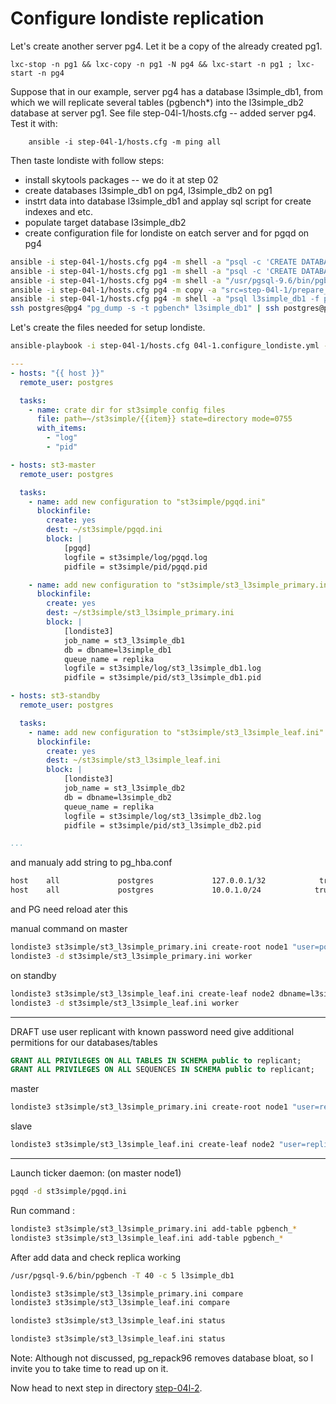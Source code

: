 Configure londiste replication
================

Let's create another server pg4. Let it be a copy of the already created pg1.

	lxc-stop -n pg1 && lxc-copy -n pg1 -N pg4 && lxc-start -n pg1 ; lxc-start -n pg4

Suppose that in our example, server pg4 has a database l3simple\_db1, from which we will replicate several tables (pgbench\*) into the l3simple\_db2 database at server pg1.
See file step-04l-1/hosts.cfg -- added server pg4. Test it with:

        ansible -i step-04l-1/hosts.cfg -m ping all

Then taste londiste with follow steps:
* install skytools packages -- we do it at step 02
* create databases l3simple\_db1 on pg4, l3simple\_db2 on pg1
* instrt data into database l3simple\_db1 and applay sql script for create indexes and etc.
* populate target database l3simple\_db2
* create configuration file for londiste on eatch server and for pgqd on pg4


```bash
ansible -i step-04l-1/hosts.cfg pg4 -m shell -a "psql -c 'CREATE DATABASE l3simple_db1;'" --become --become-user postgres
ansible -i step-04l-1/hosts.cfg pg1 -m shell -a "psql -c 'CREATE DATABASE l3simple_db2;'" --become --become-user postgres
ansible -i step-04l-1/hosts.cfg pg4 -m shell -a "/usr/pgsql-9.6/bin/pgbench -i -s 2 -F 80 l3simple_db1" --become --become-user postgres
ansible -i step-04l-1/hosts.cfg pg4 -m copy -a "src=step-04l-1/prepare_pgbenchdb_for_londiste.sql dest=~" --become --become-user postgres
ansible -i step-04l-1/hosts.cfg pg4 -m shell -a "psql l3simple_db1 -f prepare_pgbenchdb_for_londiste.sql" --become --become-user postgres
ssh postgres@pg4 "pg_dump -s -t pgbench* l3simple_db1" | ssh postgres@pg1 "psql l3simple_db2"

```
Let's create the files needed for setup londiste.

```bash
ansible-playbook -i step-04l-1/hosts.cfg 04l-1.configure_londiste.yml --extra-vars "host=st3-replication"

```

``` yaml
---
- hosts: "{{ host }}"
  remote_user: postgres

  tasks:
    - name: crate dir for st3simple config files
      file: path=~/st3simple/{{item}} state=directory mode=0755
      with_items:
        - "log"
        - "pid"

- hosts: st3-master
  remote_user: postgres

  tasks:
    - name: add new configuration to "st3simple/pgqd.ini"
      blockinfile:
        create: yes
        dest: ~/st3simple/pgqd.ini
        block: |
            [pgqd]
            logfile = st3simple/log/pgqd.log
            pidfile = st3simple/pid/pgqd.pid

    - name: add new configuration to "st3simple/st3_l3simple_primary.ini"
      blockinfile:
        create: yes
        dest: ~/st3simple/st3_l3simple_primary.ini
        block: |
            [londiste3]
            job_name = st3_l3simple_db1
            db = dbname=l3simple_db1
            queue_name = replika
            logfile = st3simple/log/st3_l3simple_db1.log
            pidfile = st3simple/pid/st3_l3simple_db1.pid

- hosts: st3-standby
  remote_user: postgres

  tasks:
    - name: add new configuration to "st3simple/st3_l3simple_leaf.ini"
      blockinfile:
        create: yes
        dest: ~/st3simple/st3_l3simple_leaf.ini
        block: |
            [londiste3]
            job_name = st3_l3simple_db2
            db = dbname=l3simple_db2
            queue_name = replika
            logfile = st3simple/log/st3_l3simple_db2.log
            pidfile = st3simple/pid/st3_l3simple_db2.pid

...

```

and manualy add string to pg\_hba.conf

```bash
host    all             postgres             127.0.0.1/32            trust
host    all             postgres             10.0.1.0/24            trust

```
and PG need reload ater this

manual command on master

```bash
londiste3 st3simple/st3_l3simple_primary.ini create-root node1 "user=postgres host=pg4 dbname=l3simple_db1"
londiste3 -d st3simple/st3_l3simple_primary.ini worker

```

on standby

```bash
londiste3 st3simple/st3_l3simple_leaf.ini create-leaf node2 dbname=l3simple_db2 --provider="dbname=l3simple_db1 user=postgres host=pg4"
londiste3 -d st3simple/st3_l3simple_leaf.ini worker
```
-------------
DRAFT use user replicant with known password
need give additional permitions for our databases/tables
```sql
GRANT ALL PRIVILEGES ON ALL TABLES IN SCHEMA public to replicant;
GRANT ALL PRIVILEGES ON ALL SEQUENCES IN SCHEMA public to replicant;
```
master
```bash
londiste3 st3simple/st3_l3simple_primary.ini create-root node1 "user=replicant password=mypassword host=10.0.3.114 dbname=l3simple_db1"
```
slave
```bash
londiste3 st3simple/st3_l3simple_leaf.ini create-leaf node2 "user=replicant password=mypassword host=10.0.3.69 dbname=l3simple_db2" --provider="user=replicant password=mypassword host=10.0.3.114 dbname=l3simple_db1"
```
-------------

Launch ticker daemon: (on master node1)

```bash
pgqd -d st3simple/pgqd.ini
```
Run command :
```bash
londiste3 st3simple/st3_l3simple_primary.ini add-table pgbench_*
londiste3 st3simple/st3_l3simple_leaf.ini add-table pgbench_*
```

After add data and check replica working

```bash
/usr/pgsql-9.6/bin/pgbench -T 40 -c 5 l3simple_db1

londiste3 st3simple/st3_l3simple_primary.ini compare
londiste3 st3simple/st3_l3simple_leaf.ini compare

londiste3 st3simple/st3_l3simple_leaf.ini status

londiste3 st3simple/st3_l3simple_leaf.ini status

```


Note: Although not discussed, pg\_repack96 removes database bloat, so I invite you to take time to read up on it.


Now head to next step in directory [step-04l-2](https://github.com/4orbit/ansible-PG-tuto/tree/master/step-04l-2).
